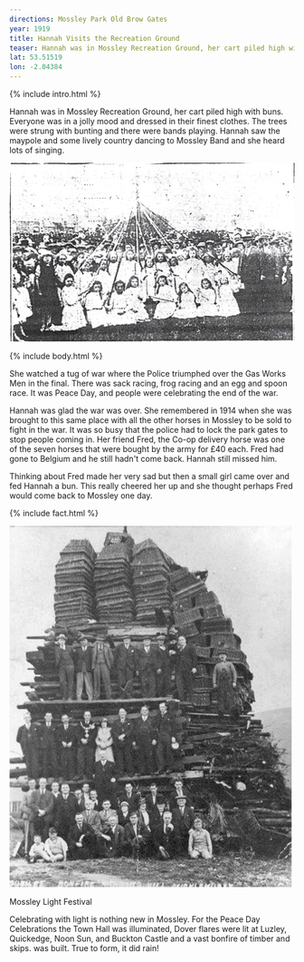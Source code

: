 ```yaml
---
directions: Mossley Park Old Brow Gates
year: 1919
title: Hannah Visits the Recreation Ground
teaser: Hannah was in Mossley Recreation Ground, her cart piled high with buns. Everyone was in a jolly mood and dressed in their finest clothes.
lat: 53.51519
lon: -2.04384
---
```


{% include intro.html %}

Hannah was in Mossley Recreation Ground, her cart piled high with buns. Everyone was in a jolly mood and dressed in their finest clothes. The trees were strung with bunting and there were bands playing. Hannah saw the maypole and some lively country dancing to Mossley Band and she heard lots of singing.

![Photo of Mossley Maypole Dancers](/images/stops/horse/Trail_Horse_3.png)

{% include body.html %}

She watched a tug of war where the Police triumphed over the Gas Works Men in the final. There was sack racing, frog racing and an egg and spoon race. It was Peace Day, and people were celebrating the end of the war.

Hannah was glad the war was over. She remembered in 1914 when she was brought to this same place with all the other horses in Mossley to be sold to fight in the war. It was so busy that the police had to lock the park gates to stop people coming in. Her friend Fred, the Co-op delivery horse was one of the seven horses that were bought by the army for £40 each. Fred had gone to Belgium and he still hadn't come back. Hannah still missed him.

Thinking about Fred made her very sad but then a small girl came over and fed Hannah a bun. This really cheered her up and she thought perhaps Fred would come back to Mossley one day.

{% include fact.html %}

![Photo of timber and skip bonfire built in 1930](/images/stops/horse/Trail_Horse_3b.png)

Mossley Light Festival

Celebrating with light is nothing new in Mossley. For the Peace Day Celebrations the Town Hall was illuminated, Dover flares were lit at Luzley, Quickedge, Noon Sun, and Buckton Castle and a vast bonfire of timber and skips. was built. True to form, it did rain!